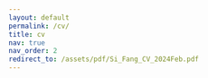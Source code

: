 ```yaml
---
layout: default
permalink: /cv/
title: cv
nav: true
nav_order: 2
redirect_to: /assets/pdf/Si_Fang_CV_2024Feb.pdf
---
```

